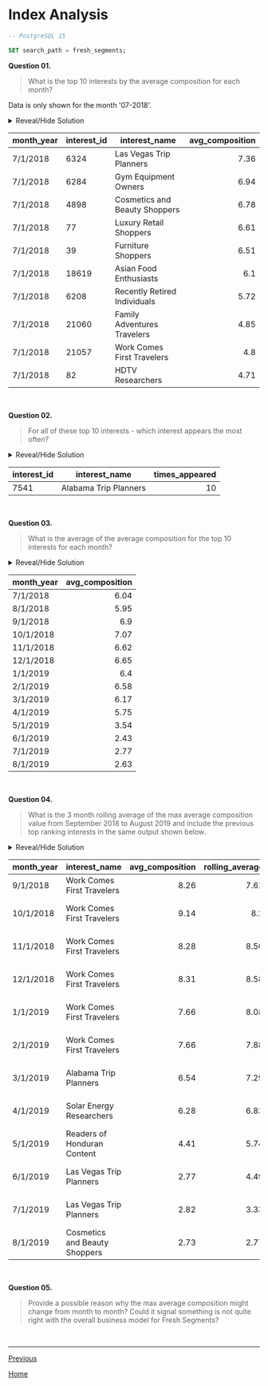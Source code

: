 # **Index Analysis**

```sql
-- PostgreSQL 15

SET search_path = fresh_segments;
```

**Question 01.**

> What is the top 10 interests by the average composition for each month?

Data is only shown for the month '07-2018'.

<details>
<summary>Reveal/Hide Solution</summary>

```sql
WITH ranked AS (
	SELECT
		*,
		ROUND((composition/index_value)::NUMERIC, 2) as avg_composition,
		ROW_NUMBER() OVER(PARTITION BY month_year ORDER BY ROUND((composition/index_value)::NUMERIC, 2) DESC) as _rank
	FROM interest_metrics
)

SELECT
	r.month_year,
	r.interest_id,
	mp.interest_name,
	r.avg_composition
FROM ranked r
INNER JOIN interest_map mp
	ON r.interest_id = mp.id::VARCHAR
WHERE r._rank <= 10
ORDER BY r.month_year, r.avg_composition DESC;
```

</details>

| **month_year** | **interest_id** | **interest_name**             | **avg_composition** |
| -------------- | --------------- | ----------------------------- | ------------------: |
| 7/1/2018       | 6324            | Las Vegas Trip Planners       |                7.36 |
| 7/1/2018       | 6284            | Gym Equipment Owners          |                6.94 |
| 7/1/2018       | 4898            | Cosmetics and Beauty Shoppers |                6.78 |
| 7/1/2018       | 77              | Luxury Retail Shoppers        |                6.61 |
| 7/1/2018       | 39              | Furniture Shoppers            |                6.51 |
| 7/1/2018       | 18619           | Asian Food Enthusiasts        |                 6.1 |
| 7/1/2018       | 6208            | Recently Retired Individuals  |                5.72 |
| 7/1/2018       | 21060           | Family Adventures Travelers   |                4.85 |
| 7/1/2018       | 21057           | Work Comes First Travelers    |                 4.8 |
| 7/1/2018       | 82              | HDTV Researchers              |                4.71 |

<br>

**Question 02.**

> For all of these top 10 interests - which interest appears the most often?

<details>
<summary>Reveal/Hide Solution</summary>

```sql
WITH ranked AS (
	SELECT
		*,
		ROUND((composition/index_value)::NUMERIC, 2) as avg_composition,
		ROW_NUMBER() OVER(PARTITION BY month_year ORDER BY ROUND((composition/index_value)::NUMERIC, 2) DESC) as _rank
	FROM interest_metrics
)

SELECT
	r.interest_id,
	mp.interest_name,
	COUNT(*) as times_appeared
FROM ranked r
INNER JOIN interest_map mp
	ON r.interest_id = mp.id::VARCHAR
WHERE r._rank <= 10
GROUP BY r.interest_id, mp.interest_name
ORDER BY times_appeared DESC
LIMIT 1;
```

</details>

| **interest_id** | **interest_name**     | **times_appeared** |
| --------------- | --------------------- | -----------------: |
| 7541            | Alabama Trip Planners |                 10 |

<br>

**Question 03.**

> What is the average of the average composition for the top 10 interests for each month?

<details>
<summary>Reveal/Hide Solution</summary>

```sql
WITH ranked AS (
	SELECT
		*,
		ROUND((composition/index_value)::NUMERIC, 2) as avg_composition,
		ROW_NUMBER() OVER(PARTITION BY month_year ORDER BY ROUND((composition/index_value)::NUMERIC, 2) DESC) as _rank
	FROM interest_metrics
)

SELECT
	month_year,
	ROUND(AVG(avg_composition), 2) as avg_composition
FROM ranked
WHERE _rank <= 10
GROUP BY month_year
ORDER BY month_year;
```

</details>

| **month_year** | **avg_composition** |
| -------------- | ------------------: |
| 7/1/2018       |                6.04 |
| 8/1/2018       |                5.95 |
| 9/1/2018       |                 6.9 |
| 10/1/2018      |                7.07 |
| 11/1/2018      |                6.62 |
| 12/1/2018      |                6.65 |
| 1/1/2019       |                 6.4 |
| 2/1/2019       |                6.58 |
| 3/1/2019       |                6.17 |
| 4/1/2019       |                5.75 |
| 5/1/2019       |                3.54 |
| 6/1/2019       |                2.43 |
| 7/1/2019       |                2.77 |
| 8/1/2019       |                2.63 |

<br>

**Question 04.**

> What is the 3 month rolling average of the max average composition value from September 2018 to August 2019 and include the previous top ranking interests in the same output shown below.

<details>
<summary>Reveal/Hide Solution</summary>

```sql
WITH ranked AS (
	SELECT
		month_year,
		interest_id,
		ROUND((composition/index_value)::NUMERIC, 2) as avg_composition,
		ROW_NUMBER() OVER(PARTITION BY month_year ORDER BY ROUND((composition/index_value)::NUMERIC, 2) DESC) as _rank
	FROM interest_metrics
),

filtered_segments AS (
	SELECT
		r.month_year,
		mp.interest_name,
		r.avg_composition,
		LAG(interest_name, 1) OVER(ORDER BY month_year) as lag_1,
		LAG(avg_composition, 1) OVER(ORDER BY month_year) as lag_1_value,
		LAG(interest_name, 2) OVER(ORDER BY month_year) as lag_2,
		LAG(avg_composition, 2) OVER(ORDER BY month_year) as lag_2_value
	FROM ranked r
	INNER JOIN interest_map mp
		ON r.interest_id = mp.id::VARCHAR
	WHERE _rank = 1
)

SELECT
	month_year,
	interest_name,
	avg_composition,
	ROUND((avg_composition + lag_1_value + lag_2_value) / 3, 2) as rolling_average,
	(lag_1 || ': ' || lag_1_value::text) as one_month_ago,
	(lag_2 || ': ' || lag_2_value::text) as two_month_ago
FROM filtered_segments
WHERE month_year >= '2018-09-01';
```

</details>

| **month_year** | **interest_name**             | **avg_composition** | **rolling_average** | **one_month_ago**                 | **two_month_ago**                 |
| -------------- | ----------------------------- | ------------------: | ------------------: | --------------------------------- | --------------------------------- |
| 9/1/2018       | Work Comes First Travelers    |                8.26 |                7.61 | Las Vegas Trip Planners: 7.21     | Las Vegas Trip Planners: 7.36     |
| 10/1/2018      | Work Comes First Travelers    |                9.14 |                 8.2 | Work Comes First Travelers: 8.26  | Las Vegas Trip Planners: 7.21     |
| 11/1/2018      | Work Comes First Travelers    |                8.28 |                8.56 | Work Comes First Travelers: 9.14  | Work Comes First Travelers: 8.26  |
| 12/1/2018      | Work Comes First Travelers    |                8.31 |                8.58 | Work Comes First Travelers: 8.28  | Work Comes First Travelers: 9.14  |
| 1/1/2019       | Work Comes First Travelers    |                7.66 |                8.08 | Work Comes First Travelers: 8.31  | Work Comes First Travelers: 8.28  |
| 2/1/2019       | Work Comes First Travelers    |                7.66 |                7.88 | Work Comes First Travelers: 7.66  | Work Comes First Travelers: 8.31  |
| 3/1/2019       | Alabama Trip Planners         |                6.54 |                7.29 | Work Comes First Travelers: 7.66  | Work Comes First Travelers: 7.66  |
| 4/1/2019       | Solar Energy Researchers      |                6.28 |                6.83 | Alabama Trip Planners: 6.54       | Work Comes First Travelers: 7.66  |
| 5/1/2019       | Readers of Honduran Content   |                4.41 |                5.74 | Solar Energy Researchers: 6.28    | Alabama Trip Planners: 6.54       |
| 6/1/2019       | Las Vegas Trip Planners       |                2.77 |                4.49 | Readers of Honduran Content: 4.41 | Solar Energy Researchers: 6.28    |
| 7/1/2019       | Las Vegas Trip Planners       |                2.82 |                3.33 | Las Vegas Trip Planners: 2.77     | Readers of Honduran Content: 4.41 |
| 8/1/2019       | Cosmetics and Beauty Shoppers |                2.73 |                2.77 | Las Vegas Trip Planners: 2.82     | Las Vegas Trip Planners: 2.77     |

<br>

**Question 05.**

> Provide a possible reason why the max average composition might change from month to month? Could it signal something is not quite right with the overall business model for Fresh Segments?

<br>

---

[Previous](c-SegmentAnalysis.md)

[Home](..\README.md)
